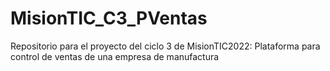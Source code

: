 # MisionTIC_C3_PVentas
Repositorio para el proyecto del ciclo 3 de MisionTIC2022: Plataforma para control de ventas de una empresa de manufactura
